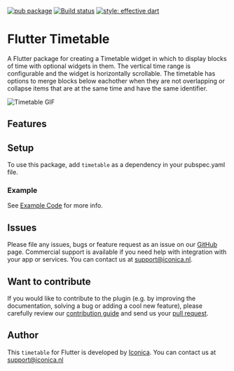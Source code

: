 [![pub package](https://img.shields.io/pub/v/flutter_timetable.svg)](https://github.com/Iconica-Development) [![Build status](https://img.shields.io/github/workflow/status/Iconica-Development/flutter_timetable/CI)](https://github.com/Iconica-Development/flutter_timetable/actions/new) [![style: effective dart](https://img.shields.io/badge/style-effective_dart-40c4ff.svg)](https://github.com/tenhobi/effective_dart) 
# Flutter Timetable
A Flutter package for creating a Timetable widget in which to display blocks of time with optional widgets in them.
The vertical time range is configurable and the widget is horizontally scrollable. The timetable has options to merge blocks below eachother when they are not overlapping or collapse items that are at the same time and have the same identifier.

![Timetable GIF](flutter_timetable.gif)

## Features
## Setup

To use this package, add `timetable` as a dependency in your pubspec.yaml file.

### Example

See [Example Code](example/lib/main.dart) for more info.

## Issues

Please file any issues, bugs or feature request as an issue on our [GitHub](https://github.com/Iconica-Development/flutter_date_time_picker/pulls) page. Commercial support is available if you need help with integration with your app or services. You can contact us at [support@iconica.nl](mailto:support@iconica.nl).

## Want to contribute

If you would like to contribute to the plugin (e.g. by improving the documentation, solving a bug or adding a cool new feature), please carefully review our [contribution guide](./CONTRIBUTING.md) and send us your [pull request](https://github.com/Iconica-Development/flutter_date_time_picker/pulls).

## Author

This `timetable` for Flutter is developed by [Iconica](https://iconica.nl). You can contact us at <support@iconica.nl>